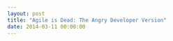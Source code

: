 ```yaml
---
layout: post
title: "Agile is Dead: The Angry Developer Version"
date: 2014-03-11 00:00:00
---
```



